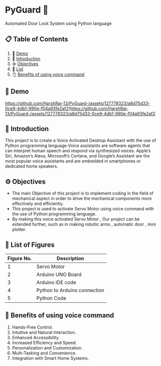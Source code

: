 # PyGuard 🔐
Automated Door Lock System using Python language

## 📋 <a name="table">Table of Contents</a>
1. 🔗 [Demo](#links)
2. 🤖 [Introduction](#links)
3. ⚙️ [Objectives](#Objectives)
4. 🔋 [List](#List)
5. 👌 [Benefits of using voice command](#benefits)

## <a name="links">🔗 Demo</a>

https://github.com/HarshRaj-13/PyGuard-/assets/127778323/a8d75d33-0ce9-4db1-990e-f04a93fe2af2)https://github.com/HarshRaj-13/PyGuard-/assets/127778323/a8d75d33-0ce9-4db1-990e-f04a93fe2af2

## <a name="links">🤖 Introduction</a>
This project is to create a Voice Activated Desktop Assistant with the use of  Python programming language.Voice assistants are software agents that can interpret human speech and respond via synthesized voices. Apple’s Siri, Amazon’s Alexa, Microsoft’s Cortana, and Google’s Assistant are the most popular voice assistants and are embedded in smartphones or dedicated home speakers.

## <a name="Objectives">⚙️ Objectives</a>
- The main Objective of this project is to  implement coding in the field of mechanical aspect in order to drive the mechanical components more effectively and efficiently. 
- This project is used to activate Servo Motor using voice command with the use of Python programming language.
- By making this voice activated Servo Motor , Our project can be extended further, such as in making robotic arms , automatic door , mini plotter. 

## <a name="List">🔗 List</a> of Figures

| Figure No.    | Description   |
| ------------- | ------------- |
|      1        | Servo Motor  |
|      2        | Arduino UNO Board  |
|      3        | Arduino IDE code  |
|      4        | Python to Arduino connection  |
|      5        | Python Code  |

## <a name="benefits">🔗 Benefits of using voice command</a>
1. Hands-Free Control.
2. Intuitive and Natural Interaction.
3. Enhanced Accessibility.
4. Increased Efficiency and Speed.
5. Personalization and Customization.
6. Multi-Tasking and Convenience.
7. Integration with Smart Home Systems.

